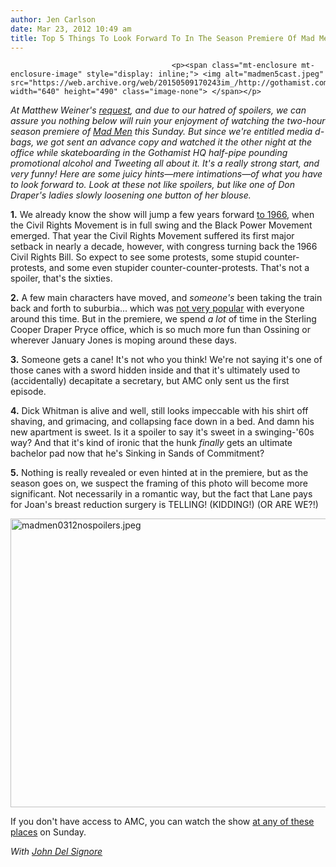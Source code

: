 ```yaml
---
author: Jen Carlson
date: Mar 23, 2012 10:49 am
title: Top 5 Things To Look Forward To In The Season Premiere Of Mad Men
---
```


	
										<p><span class="mt-enclosure mt-enclosure-image" style="display: inline;"> <img alt="madmen5cast.jpeg" src="https://web.archive.org/web/20150509170243im_/http://gothamist.com/attachments/arts_jen/madmen5cast.jpeg" width="640" height="490" class="image-none"> </span></p>

<p><em>At Matthew Weiner&apos;s <a href="https://web.archive.org/web/20150509170243/http://gothamist.com/attachments/arts_jen/weinerletter.jpeg">request</a>, and due to our hatred of spoilers, we can assure you nothing below will ruin your enjoyment of watching the two-hour season premiere of <a href="https://web.archive.org/web/20150509170243/http://gothamist.com/tags/madmen"><em>Mad Men</em></a> this Sunday. But since we&apos;re entitled media d-bags, we got sent an advance copy and watched it the other night at the office while skateboarding in the Gothamist HQ half-pipe pounding promotional alcohol and Tweeting all about it. It&apos;s a really strong start, and very funny! Here are some juicy hints&#x2014;mere intimations&#x2014;of what you have to look forward to. Look at these not like spoilers, but like one of Don Draper&apos;s ladies slowly loosening one button of her blouse.</em></p>

<p><strong>1.</strong> We already know the show will jump a few years forward <a href="https://web.archive.org/web/20150509170243/http://gothamist.com/2012/03/21/photos_from_1966_nyc_aka_season_5_m.php">to 1966</a>, when the Civil Rights Movement is in full swing and the Black Power Movement emerged. That year the Civil Rights Movement suffered its first major setback in nearly a decade, however, with congress turning back the 1966 Civil Rights Bill. So expect to see some protests, some stupid counter-protests, and some even stupider counter-counter-protests. That&apos;s not a spoiler, that&apos;s the sixties. </p>

<p><strong>2.</strong> A few main characters have moved, and <em>someone&apos;s</em> been taking the train back and forth to suburbia... which was <a href="https://web.archive.org/web/20150509170243/http://gothamist.com/2011/06/28/flashback_hating_on_suburbia.php">not very popular</a> with everyone around this time. But in the premiere, we spend <em>a lot</em> of time in the Sterling Cooper Draper Pryce office, which is so much more fun than Ossining or wherever January Jones is moping around these days. </p>

<p><strong>3.</strong> Someone gets a cane! It&apos;s not who you think! We&apos;re not saying it&apos;s one of those canes with a sword hidden inside and that it&apos;s ultimately used to (accidentally) decapitate a secretary, but AMC only sent us the first episode.  </p>

<p><strong>4.</strong> Dick Whitman is alive and well, still looks impeccable with his shirt off shaving, and grimacing, and collapsing face down in a bed. And damn his new apartment is sweet. Is it a spoiler to say it&apos;s sweet in a swinging-&apos;60s way? And that it&apos;s kind of ironic that the hunk<em> finally</em> gets an ultimate bachelor pad now that he&apos;s Sinking in Sands of Commitment? </p>

<p><strong>5.</strong> Nothing is really revealed or even hinted at in the premiere, but as the season goes on, we suspect the framing of this photo will become more significant. Not necessarily in a romantic way, but the fact that Lane pays for Joan&apos;s breast reduction surgery is TELLING! (KIDDING!) (OR ARE WE?!)</p>

<p><span class="mt-enclosure mt-enclosure-image" style="display: inline;"> <img alt="madmen0312nospoilers.jpeg" src="https://web.archive.org/web/20150509170243im_/http://gothamist.com/attachments/arts_jen/madmen0312nospoilers.jpeg" width="640" height="462" class="image-none"> </span></p>

<p>If you don&apos;t have access to AMC, you can watch the show <a href="https://web.archive.org/web/20150509170243/http://gothamist.com/2012/03/22/where_to_watch_mad_men.php">at any of these places</a> on Sunday.</p>

<p><em>With <a href="https://web.archive.org/web/20150509170243/http://twitter.com/johndelsignore">John Del Signore</a></em></p>					
										
									
				